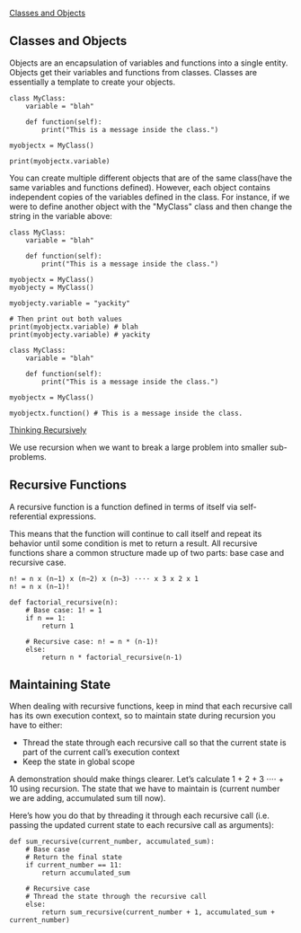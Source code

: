 [Classes and Objects](https://www.learnpython.org/en/Classes_and_Objects)

## Classes and Objects

Objects are an encapsulation of variables and functions into a single entity. Objects get their variables and functions from classes. Classes are essentially a template to create your objects.

```
class MyClass:
    variable = "blah"

    def function(self):
        print("This is a message inside the class.")

myobjectx = MyClass()

print(myobjectx.variable)
```
You can create multiple different objects that are of the same class(have the same variables and functions defined). However, each object contains independent copies of the variables defined in the class. For instance, if we were to define another object with the "MyClass" class and then change the string in the variable above:
```
class MyClass:
    variable = "blah"

    def function(self):
        print("This is a message inside the class.")

myobjectx = MyClass()
myobjecty = MyClass()

myobjecty.variable = "yackity"

# Then print out both values
print(myobjectx.variable) # blah
print(myobjecty.variable) # yackity
```
```
class MyClass:
    variable = "blah"

    def function(self):
        print("This is a message inside the class.")

myobjectx = MyClass()

myobjectx.function() # This is a message inside the class.
```

[Thinking Recursively](https://realpython.com/python-thinking-recursively/)

We use recursion when we want to break a large problem into smaller sub-problems. 

## Recursive Functions

A recursive function is a function defined in terms of itself via self-referential expressions.

This means that the function will continue to call itself and repeat its behavior until some condition is met to return a result. All recursive functions share a common structure made up of two parts: base case and recursive case.

```
n! = n x (n−1) x (n−2) x (n−3) ⋅⋅⋅⋅ x 3 x 2 x 1
n! = n x (n−1)!
```

```
def factorial_recursive(n):
    # Base case: 1! = 1
    if n == 1:
        return 1

    # Recursive case: n! = n * (n-1)!
    else:
        return n * factorial_recursive(n-1)
```
## Maintaining State
When dealing with recursive functions, keep in mind that each recursive call has its own execution context, so to maintain state during recursion you have to either:

- Thread the state through each recursive call so that the current state is part of the current call’s execution context
- Keep the state in global scope

A demonstration should make things clearer. Let’s calculate 1 + 2 + 3 ⋅⋅⋅⋅ + 10 using recursion. The state that we have to maintain is (current number we are adding, accumulated sum till now).

Here’s how you do that by threading it through each recursive call (i.e. passing the updated current state to each recursive call as arguments):

```
def sum_recursive(current_number, accumulated_sum):
    # Base case
    # Return the final state
    if current_number == 11:
        return accumulated_sum

    # Recursive case
    # Thread the state through the recursive call
    else:
        return sum_recursive(current_number + 1, accumulated_sum + current_number)
```


